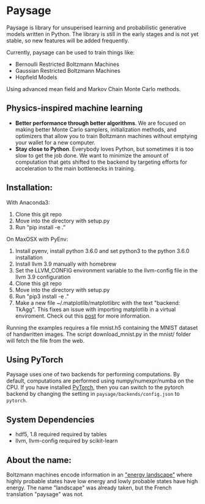 # Paysage

Paysage is library for unsuperised learning and probabilistic generative models written in Python. The library is still in the early stages and is not yet stable, so new features will be added frequently.

Currently, paysage can be used to train things like:

* Bernoulli Restricted Boltzmann Machines
* Gaussian Restricted Boltzmann Machines
* Hopfield Models

Using advanced mean field and Markov Chain Monte Carlo methods. 

## Physics-inspired machine learning
* **Better performance through better algorithms**. We are focused on making better Monte Carlo samplers, initialization methods, and optimizers that allow you to train Boltzmann machines without emptying your wallet for a new computer.
* **Stay close to Python**. Everybody loves Python, but sometimes it is too slow to get the job done. We want to minimize the amount of computation that gets shifted to the backend by targeting efforts for acceleration to the main bottlenecks in training.


## Installation:
With Anaconda3:
1. Clone this git repo
2. Move into the directory with setup.py
3. Run “pip install -e .”

On MaxOSX with PyEnv:
1. Install pyenv, install python 3.6.0 and set python3 to the python 3.6.0 installation
2. Install llvm 3.9 manually with homebrew
3. Set the LLVM_CONFIG environment variable to the llvm-config file in the llvm 3.9 configuration
4. Clone this git repo
5. Move into the directory with setup.py
6. Run "pip3 install -e ."
7. Make a new file ~/.matplotlib/matplotlibrc with the text "backend: TkAgg". This fixes an issue with importing matplotlib in a virtual enviroment. Check out this [post](http://stackoverflow.com/questions/21784641/installation-issue-with-matplotlib-python) for more information.

Running the examples requires a file mnist.h5 containing the MNIST dataset of handwritten images. The script download_mnist.py in the mnist/ folder will fetch the file from the web.

## Using PyTorch
Paysage uses one of two backends for performing computations. By default, computations are performed using numpy/numexpr/numba on the CPU. If you have installed [PyTorch](http://pytorch.org), then you can switch to the pytorch backend by changing the setting in `paysage/backends/config.json` to `pytorch`.

## System Dependencies

- hdf5, 1.8 required required by tables
- llvm, llvm-config required by scikit-learn

## About the name:
Boltzmann machines encode information in an ["energy landscape"](https://en.wikipedia.org/wiki/Energy_landscape) where highly probable states have low energy and lowly probable states have high energy. The name "landscape" was already taken, but the French translation "paysage" was not.
